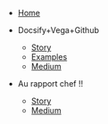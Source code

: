<!-- _sidebar.md -->

* [Home](/)

* Docsify+Vega+Github
  * [Story](/docsify_vega_github/)
  * [Examples](/docsify_vega_github/example.md)
  * [Medium](https://medium.com/@jerome.carre/comment-afficher-le-cours-dune-crypto-sur-sa-page-github-154c43f9b238)

* Au rapport chef !!
  * [Story](/vega_elastic_md/)
  * [Medium](https://medium.com/@jerome.carre/au-rapport-chef-f186726a7de8)